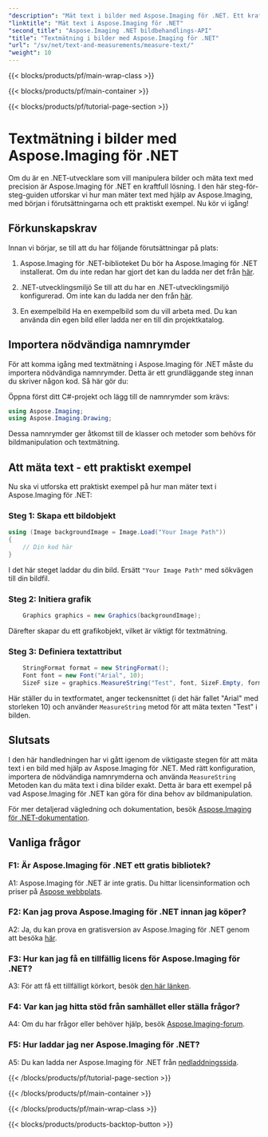 ```yaml
---
"description": "Mät text i bilder med Aspose.Imaging för .NET. Ett kraftfullt .NET-bibliotek. Exakt och effektiv textmätning."
"linktitle": "Mät text i Aspose.Imaging för .NET"
"second_title": "Aspose.Imaging .NET bildbehandlings-API"
"title": "Textmätning i bilder med Aspose.Imaging för .NET"
"url": "/sv/net/text-and-measurements/measure-text/"
"weight": 10
---
```


{{< blocks/products/pf/main-wrap-class >}}

{{< blocks/products/pf/main-container >}}

{{< blocks/products/pf/tutorial-page-section >}}

# Textmätning i bilder med Aspose.Imaging för .NET

Om du är en .NET-utvecklare som vill manipulera bilder och mäta text med precision är Aspose.Imaging för .NET en kraftfull lösning. I den här steg-för-steg-guiden utforskar vi hur man mäter text med hjälp av Aspose.Imaging, med början i förutsättningarna och ett praktiskt exempel. Nu kör vi igång!

## Förkunskapskrav

Innan vi börjar, se till att du har följande förutsättningar på plats:

1. Aspose.Imaging för .NET-biblioteket
Du bör ha Aspose.Imaging för .NET installerat. Om du inte redan har gjort det kan du ladda ner det från [här](https://releases.aspose.com/imaging/net/).

2. .NET-utvecklingsmiljö
Se till att du har en .NET-utvecklingsmiljö konfigurerad. Om inte kan du ladda ner den från [här](https://dotnet.microsoft.com/download).

3. En exempelbild
Ha en exempelbild som du vill arbeta med. Du kan använda din egen bild eller ladda ner en till din projektkatalog.

## Importera nödvändiga namnrymder

För att komma igång med textmätning i Aspose.Imaging för .NET måste du importera nödvändiga namnrymder. Detta är ett grundläggande steg innan du skriver någon kod. Så här gör du:

Öppna först ditt C#-projekt och lägg till de namnrymder som krävs:

```csharp
using Aspose.Imaging;
using Aspose.Imaging.Drawing;
```

Dessa namnrymder ger åtkomst till de klasser och metoder som behövs för bildmanipulation och textmätning.

## Att mäta text - ett praktiskt exempel

Nu ska vi utforska ett praktiskt exempel på hur man mäter text i Aspose.Imaging för .NET:

### Steg 1: Skapa ett bildobjekt

```csharp
using (Image backgroundImage = Image.Load("Your Image Path"))
{
    // Din kod här
}
```

I det här steget laddar du din bild. Ersätt `"Your Image Path"` med sökvägen till din bildfil.

### Steg 2: Initiera grafik

```csharp
    Graphics graphics = new Graphics(backgroundImage);
```

Därefter skapar du ett grafikobjekt, vilket är viktigt för textmätning.

### Steg 3: Definiera textattribut

```csharp
    StringFormat format = new StringFormat();
    Font font = new Font("Arial", 10);
    SizeF size = graphics.MeasureString("Test", font, SizeF.Empty, format);
```

Här ställer du in textformatet, anger teckensnittet (i det här fallet "Arial" med storleken 10) och använder `MeasureString` metod för att mäta texten "Test" i bilden.

## Slutsats

I den här handledningen har vi gått igenom de viktigaste stegen för att mäta text i en bild med hjälp av Aspose.Imaging för .NET. Med rätt konfiguration, importera de nödvändiga namnrymderna och använda `MeasureString` Metoden kan du mäta text i dina bilder exakt. Detta är bara ett exempel på vad Aspose.Imaging för .NET kan göra för dina behov av bildmanipulation.

För mer detaljerad vägledning och dokumentation, besök [Aspose.Imaging för .NET-dokumentation](https://reference.aspose.com/imaging/net/).

## Vanliga frågor

### F1: Är Aspose.Imaging för .NET ett gratis bibliotek?

A1: Aspose.Imaging för .NET är inte gratis. Du hittar licensinformation och priser på [Aspose webbplats](https://purchase.aspose.com/buy).

### F2: Kan jag prova Aspose.Imaging för .NET innan jag köper?

A2: Ja, du kan prova en gratisversion av Aspose.Imaging för .NET genom att besöka [här](https://releases.aspose.com/). 

### F3: Hur kan jag få en tillfällig licens för Aspose.Imaging för .NET?

A3: För att få ett tillfälligt körkort, besök [den här länken](https://purchase.aspose.com/temporary-license/).

### F4: Var kan jag hitta stöd från samhället eller ställa frågor?

A4: Om du har frågor eller behöver hjälp, besök [Aspose.Imaging-forum](https://forum.aspose.com/).

### F5: Hur laddar jag ner Aspose.Imaging för .NET?

A5: Du kan ladda ner Aspose.Imaging för .NET från [nedladdningssida](https://releases.aspose.com/imaging/net/).

{{< /blocks/products/pf/tutorial-page-section >}}

{{< /blocks/products/pf/main-container >}}

{{< /blocks/products/pf/main-wrap-class >}}

{{< blocks/products/products-backtop-button >}}